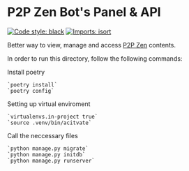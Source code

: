 # P2P Zen Bot's Panel & API

<a href="https://github.com/python/black"><img alt="Code style: black" src="https://img.shields.io/badge/code%20style-black-000000.svg"></a>
[![Imports: isort](https://img.shields.io/badge/%20imports-isort-%231674b1?style=flat&labelColor=ef8336)](https://pycqa.github.io/isort/)

Better way to view, manage and access [P2P Zen](https://github.com/emiravc/P2P-Zen) contents.

In order to run this directory, follow the following commands:

Install poetry
```
`poetry install`
`poetry config` 
```
Setting up virtual enviroment
```
`virtualenvs.in-project true`
`source .venv/bin/acitvate`
```
Call the neccessary files
```
`python manage.py migrate`
`python manage.py initdb`
`python manage.py runserver`
```
